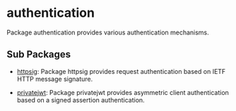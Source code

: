 # authentication

Package authentication provides various authentication mechanisms.

## Sub Packages

* [httpsig](./httpsig): Package httpsig provides request authentication based on IETF HTTP message signature.

* [privatejwt](./privatejwt): Package privatejwt provides asymmetric client authentication based on a signed assertion authentication.

